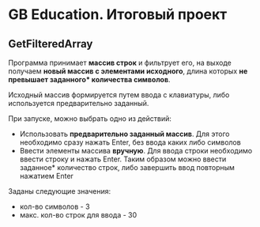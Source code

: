 # GB Education. Итоговый проект

## GetFilteredArray

Программа принимает **массив строк** и фильтрует его, на выходе получаем **новый массив с элементами исходного**, длина которых **не превышает заданного\* количества символов**.

Исходный массив формируется путем ввода с клавиатуры, либо используется предварительно заданный.

При запуске, можно выбрать одно из действий:
- Использовать **предварительно заданный массив**. Для этого необходимо сразу нажать Enter, без ввода каких либо символов
- Ввести элементы массива **вручную**. Для ввода строки необходимо ввести строку и нажать Enter. Таким образом можно ввести заданное\* количество строк, либо завершить ввод повторным нажатием Enter

Заданы следующие значения:
- кол-во символов - 3
- макс. кол-во строк для ввода - 30